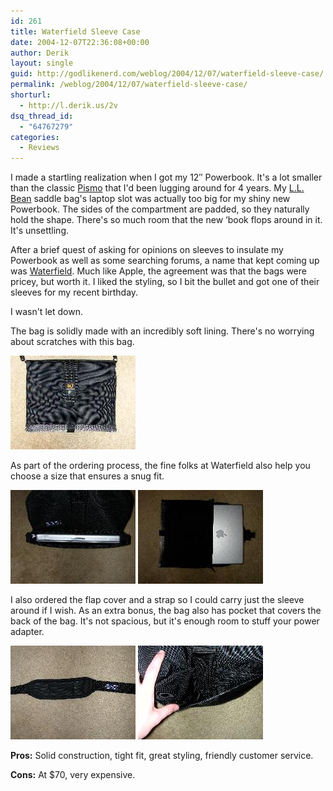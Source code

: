 ```yaml
---
id: 261
title: Waterfield Sleeve Case
date: 2004-12-07T22:36:08+00:00
author: Derik
layout: single
guid: http://godlikenerd.com/weblog/2004/12/07/waterfield-sleeve-case/
permalink: /weblog/2004/12/07/waterfield-sleeve-case/
shorturl:
  - http://l.derik.us/2v
dsq_thread_id:
  - "64767279"
categories:
  - Reviews
---
```

I made a startling realization when I got my 12&#8243; Powerbook. It's a lot smaller than the classic [Pismo](http://www.apple-history.com/frames/body.php?page=gallery&model=pg3sfirewire) that I'd been lugging around for 4 years. My [L.L. Bean](http://www.llbean.com) saddle bag's laptop slot was actually too big for my shiny new Powerbook. The sides of the compartment are padded, so they naturally hold the shape. There's so much room that the new &#8216;book flops around in it. It's unsettling.

After a brief quest of asking for opinions on sleeves to insulate my Powerbook as well as some searching forums, a name that kept coming up was [Waterfield](http://www.sfbags.com). Much like Apple, the agreement was that the bags were pricey, but worth it. I liked the styling, so I bit the bullet and got one of their sleeves for my recent birthday.

I wasn't let down.

<!--more--> The bag is solidly made with an incredibly soft lining. There's no worrying about scratches with this bag.

[![Overview](/images/thumb-DSCN0741.JPG)](/images/DSCN0741.JPG)

As part of the ordering process, the fine folks at Waterfield also help you choose a size that ensures a snug fit.

[![Snug Fit In](/images/thumb-DSCN0748.JPG)](/images/DSCN0748.JPG) [![Snug Fit Half In](/images/thumb-DSCN0747.JPG)](/images/DSCN0747.JPG)

I also ordered the flap cover and a strap so I could carry just the sleeve around if I wish. As an extra bonus, the bag also has pocket that covers the back of the bag. It's not spacious, but it's enough room to stuff your power adapter.

[![Strap](/images/thumb-DSCN0750.JPG)](/images/DSCN0750.JPG) [![Compartment](/images/thumb-DSCN0746.JPG)](/images/DSCN0746.JPG)

**Pros:** Solid construction, tight fit, great styling, friendly customer service.
  
**Cons:** At $70, very expensive.